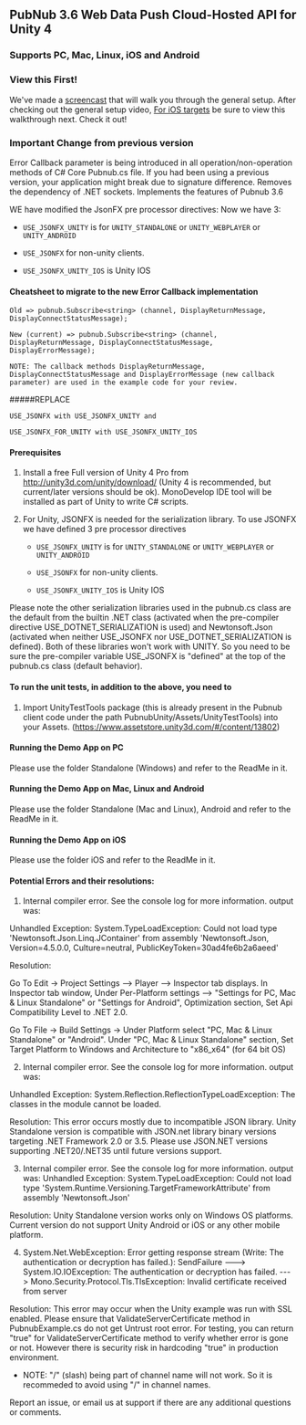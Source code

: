## PubNub 3.6 Web Data Push Cloud-Hosted API for Unity 4
### Supports PC, Mac, Linux, iOS and Android

### View this First!
We've made a [screencast](https://vimeo.com/69591819) that will walk you through the general setup. 
After checking out the general setup video, [For iOS targets](https://vimeo.com/71549964) be sure to view this walkthrough next. Check it out!

### Important Change from previous version
Error Callback parameter is being introduced in all operation/non-operation methods of C# Core Pubnub.cs file. 
If you had been using a previous version, your application might break due to signature difference.
Removes the dependency of .NET sockets.
Implements the features of Pubnub 3.6

WE have modified the JsonFX pre processor directives: Now we have 3: 

- `USE_JSONFX_UNITY` is for `UNITY_STANDALONE` or `UNITY_WEBPLAYER` or `UNITY_ANDROID`

- `USE_JSONFX` for non-unity clients.

- `USE_JSONFX_UNITY_IOS` is Unity IOS

#### Cheatsheet to migrate to the new Error Callback implementation

```
Old => pubnub.Subscribe<string> (channel, DisplayReturnMessage, DisplayConnectStatusMessage);

New (current) => pubnub.Subscribe<string> (channel, DisplayReturnMessage, DisplayConnectStatusMessage, DisplayErrorMessage);

NOTE: The callback methods DisplayReturnMessage, DisplayConnectStatusMessage and DisplayErrorMessage (new callback parameter) are used in the example code for your review.
```

#####REPLACE
```
USE_JSONFX with USE_JSONFX_UNITY and 

USE_JSONFX_FOR_UNITY with USE_JSONFX_UNITY_IOS
```

#### Prerequisites
1. Install a free Full version of Unity 4 Pro from http://unity3d.com/unity/download/ (Unity 4 is recommended, but current/later versions should be ok). MonoDevelop IDE tool will be installed as part of Unity to write C# scripts.
2. For Unity, JSONFX is needed for the serialization library. To use JSONFX we have defined 3 pre processor directives

    - `USE_JSONFX_UNITY` is for `UNITY_STANDALONE` or `UNITY_WEBPLAYER` or `UNITY_ANDROID`

    - `USE_JSONFX` for non-unity clients.

    - `USE_JSONFX_UNITY_IOS` is Unity IOS

Please note the other serialization libraries used in the pubnub.cs class are the default from the builtin .NET class (activated when the pre-compiler directive USE_DOTNET_SERIALIZATION is used) and Newtonsoft.Json (activated when neither USE_JSONFX nor USE_DOTNET_SERIALIZATION is defined). Both of these libraries won't work with UNITY. So you need to be sure the pre-compiler variable USE_JSONFX is "defined" at the top of the pubnub.cs class (default behavior).

#### To run the unit tests, in addition to the above, you need to 
1. Import UnityTestTools package (this is already present in the Pubnub client code under the path PubnubUnity/Assets/UnityTestTools) into your Assets. (https://www.assetstore.unity3d.com/#/content/13802)
   

#### Running the Demo App on PC

Please use the folder Standalone (Windows) and refer to the ReadMe in it.

#### Running the Demo App on Mac, Linux and Android

Please use the folder Standalone (Mac and Linux), Android and refer to the ReadMe in it.

#### Running the Demo App on iOS

Please use the folder iOS and refer to the ReadMe in it.

#### Potential Errors and their resolutions:

1) Internal compiler error. See the console log for more information. output was:

Unhandled Exception: System.TypeLoadException: Could not load type 'Newtonsoft.Json.Linq.JContainer' from assembly 'Newtonsoft.Json, Version=4.5.0.0, Culture=neutral, PublicKeyToken=30ad4fe6b2a6aeed'

Resolution:

Go To Edit -> Project Settings --> Player --> Inspector tab displays.
In Inspector tab window, Under  Per-Platform settings --> "Settings for PC, Mac & Linux Standalone" or "Settings for Android", Optimization section, Set Api Compatibility Level to .NET 2.0.

Go To File -> Build Settings -> Under Platform select "PC, Mac & Linux Standalone" or "Android". 
Under "PC, Mac & Linux Standalone" section, Set Target Platform to Windows and Architecture to "x86_x64" (for 64 bit OS)


2) Internal compiler error. See the console log for more information. output was:

Unhandled Exception: System.Reflection.ReflectionTypeLoadException: The classes in the module cannot be loaded.


Resolution: This error occurs mostly due to incompatible JSON library. Unity Standalone version is compatible with JSON.net library binary versions targeting .NET Framework 2.0 or 3.5. Please use JSON.NET versions supporting .NET20/.NET35 until future versions support.


3) Internal compiler error. See the console log for more information. output was:
Unhandled Exception: System.TypeLoadException: Could not load type 'System.Runtime.Versioning.TargetFrameworkAttribute' from assembly 'Newtonsoft.Json'

Resolution: Unity Standalone version works only on Windows OS platforms. Current version do not support Unity Android or iOS or any other mobile platform.

4) System.Net.WebException: Error getting response stream (Write: The authentication or decryption has failed.): SendFailure ---> System.IO.IOException: The authentication or decryption has failed. ---> Mono.Security.Protocol.Tls.TlsException: Invalid certificate received from server

Resolution: This error may occur when the Unity example was run with SSL enabled. Please ensure that ValidateServerCertificate method in PubnubExample.cs do not get Untrust root error. For testing, you can return "true" for ValidateServerCertificate method to verify whether error is gone or not. However there is security risk in hardcoding "true" in production environment.

* NOTE: "/" (slash) being part of channel name will not work. So it is recommeded to avoid using "/" in channel names.

Report an issue, or email us at support if there are any additional questions or comments.
